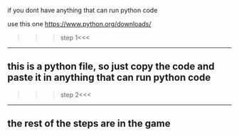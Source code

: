 if you dont have anything that can run python code

use this one https://www.python.org/downloads/

>>>step 1<<<
---------------------------------------------------------------------------------------------
this is a python file, so just copy the code and paste it in anything that can run python code
---------------------------------------------------------------------------------------------
>>>step 2<<<
------------------------------------
the rest of the steps are in the game
------------------------------------
